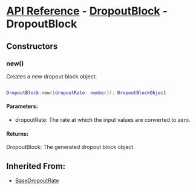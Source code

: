 # [API Reference](../../API.md) - [DropoutBlock](../DropoutBlock.md) - DropoutBlock

## Constructors

### new()

Creates a new dropout block object.

```lua

DropoutBlock.new({dropoutRate: number}): DropoutBlockObject

```

#### Parameters:

* dropoutRate: The rate at which the input values are converted to zero.

#### Returns:

DropoutBlock: The generated dropout block object.

## Inherited From:

* [BaseDropoutRate](../BaseDropoutRate.md)